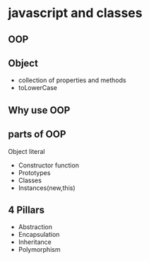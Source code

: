 # javascript and classes

## OOP

## Object
- collection of properties and methods
- toLowerCase


## Why use OOP


## parts of OOP
Object literal

- Constructor function
- Prototypes
- Classes
- Instances(new,this)


## 4 Pillars
- Abstraction
- Encapsulation
- Inheritance
- Polymorphism